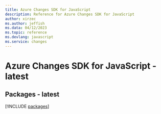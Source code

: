 ```yaml
---
title: Azure Changes SDK for JavaScript
description: Reference for Azure Changes SDK for JavaScript
author: xirzec
ms.author: jeffish
ms.data: 04/12/2023
ms.topic: reference
ms.devlang: javascript
ms.service: changes
---
```

# Azure Changes SDK for JavaScript - latest
## Packages - latest
[!INCLUDE [packages](changes-index.md)]